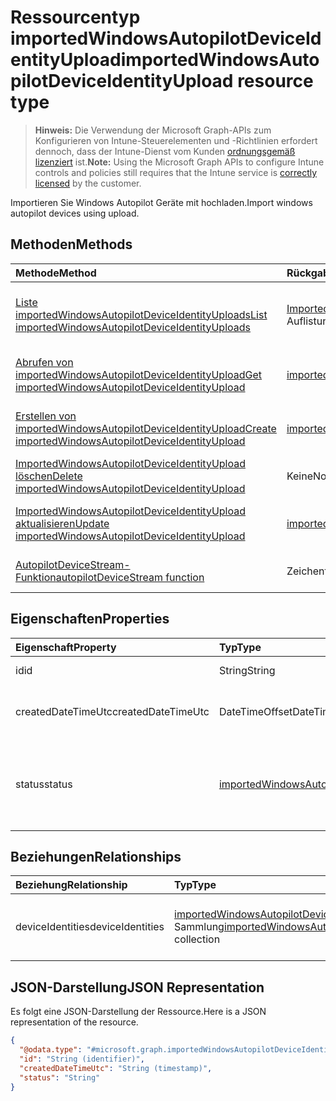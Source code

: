 # <a name="importedwindowsautopilotdeviceidentityupload-resource-type"></a><span data-ttu-id="132a5-101">Ressourcentyp importedWindowsAutopilotDeviceIdentityUpload</span><span class="sxs-lookup"><span data-stu-id="132a5-101">importedWindowsAutopilotDeviceIdentityUpload resource type</span></span>

> <span data-ttu-id="132a5-102">**Hinweis:** Die Verwendung der Microsoft Graph-APIs zum Konfigurieren von Intune-Steuerelementen und -Richtlinien erfordert dennoch, dass der Intune-Dienst vom Kunden [ordnungsgemäß lizenziert](https://go.microsoft.com/fwlink/?linkid=839381) ist.</span><span class="sxs-lookup"><span data-stu-id="132a5-102">**Note:** Using the Microsoft Graph APIs to configure Intune controls and policies still requires that the Intune service is [correctly licensed](https://go.microsoft.com/fwlink/?linkid=839381) by the customer.</span></span>

<span data-ttu-id="132a5-103">Importieren Sie Windows Autopilot Geräte mit hochladen.</span><span class="sxs-lookup"><span data-stu-id="132a5-103">Import windows autopilot devices using upload.</span></span>
## <a name="methods"></a><span data-ttu-id="132a5-104">Methoden</span><span class="sxs-lookup"><span data-stu-id="132a5-104">Methods</span></span>
|<span data-ttu-id="132a5-105">Methode</span><span class="sxs-lookup"><span data-stu-id="132a5-105">Method</span></span>|<span data-ttu-id="132a5-106">Rückgabetyp</span><span class="sxs-lookup"><span data-stu-id="132a5-106">Return Type</span></span>|<span data-ttu-id="132a5-107">Beschreibung</span><span class="sxs-lookup"><span data-stu-id="132a5-107">Description</span></span>|
|:---|:---|:---|
|[<span data-ttu-id="132a5-108">Liste importedWindowsAutopilotDeviceIdentityUploads</span><span class="sxs-lookup"><span data-stu-id="132a5-108">List importedWindowsAutopilotDeviceIdentityUploads</span></span>](../api/intune_enrollment_importedwindowsautopilotdeviceidentityupload_list.md)|<span data-ttu-id="132a5-109">[ImportedWindowsAutopilotDeviceIdentityUpload](../resources/intune_enrollment_importedwindowsautopilotdeviceidentityupload.md) -Auflistung</span><span class="sxs-lookup"><span data-stu-id="132a5-109">[importedWindowsAutopilotDeviceIdentityUpload](../resources/intune_enrollment_importedwindowsautopilotdeviceidentityupload.md) collection</span></span>|<span data-ttu-id="132a5-110">Listeneigenschaften und Beziehungen der [ImportedWindowsAutopilotDeviceIdentityUpload](../resources/intune_enrollment_importedwindowsautopilotdeviceidentityupload.md) -Objekte.</span><span class="sxs-lookup"><span data-stu-id="132a5-110">List properties and relationships of the [importedWindowsAutopilotDeviceIdentityUpload](../resources/intune_enrollment_importedwindowsautopilotdeviceidentityupload.md) objects.</span></span>|
|[<span data-ttu-id="132a5-111">Abrufen von importedWindowsAutopilotDeviceIdentityUpload</span><span class="sxs-lookup"><span data-stu-id="132a5-111">Get importedWindowsAutopilotDeviceIdentityUpload</span></span>](../api/intune_enrollment_importedwindowsautopilotdeviceidentityupload_get.md)|[<span data-ttu-id="132a5-112">importedWindowsAutopilotDeviceIdentityUpload</span><span class="sxs-lookup"><span data-stu-id="132a5-112">importedWindowsAutopilotDeviceIdentityUpload</span></span>](../resources/intune_enrollment_importedwindowsautopilotdeviceidentityupload.md)|<span data-ttu-id="132a5-113">Lesen Sie Eigenschaften und Beziehungen des [ImportedWindowsAutopilotDeviceIdentityUpload](../resources/intune_enrollment_importedwindowsautopilotdeviceidentityupload.md) -Objekts.</span><span class="sxs-lookup"><span data-stu-id="132a5-113">Read properties and relationships of the [importedWindowsAutopilotDeviceIdentityUpload](../resources/intune_enrollment_importedwindowsautopilotdeviceidentityupload.md) object.</span></span>|
|[<span data-ttu-id="132a5-114">Erstellen von importedWindowsAutopilotDeviceIdentityUpload</span><span class="sxs-lookup"><span data-stu-id="132a5-114">Create importedWindowsAutopilotDeviceIdentityUpload</span></span>](../api/intune_enrollment_importedwindowsautopilotdeviceidentityupload_create.md)|[<span data-ttu-id="132a5-115">importedWindowsAutopilotDeviceIdentityUpload</span><span class="sxs-lookup"><span data-stu-id="132a5-115">importedWindowsAutopilotDeviceIdentityUpload</span></span>](../resources/intune_enrollment_importedwindowsautopilotdeviceidentityupload.md)|<span data-ttu-id="132a5-116">Erstellen eines neuen [ImportedWindowsAutopilotDeviceIdentityUpload](../resources/intune_enrollment_importedwindowsautopilotdeviceidentityupload.md) -Objekts.</span><span class="sxs-lookup"><span data-stu-id="132a5-116">Create a new [importedWindowsAutopilotDeviceIdentityUpload](../resources/intune_enrollment_importedwindowsautopilotdeviceidentityupload.md) object.</span></span>|
|[<span data-ttu-id="132a5-117">ImportedWindowsAutopilotDeviceIdentityUpload löschen</span><span class="sxs-lookup"><span data-stu-id="132a5-117">Delete importedWindowsAutopilotDeviceIdentityUpload</span></span>](../api/intune_enrollment_importedwindowsautopilotdeviceidentityupload_delete.md)|<span data-ttu-id="132a5-118">Keine</span><span class="sxs-lookup"><span data-stu-id="132a5-118">None</span></span>|<span data-ttu-id="132a5-119">Löscht eine [ImportedWindowsAutopilotDeviceIdentityUpload](../resources/intune_enrollment_importedwindowsautopilotdeviceidentityupload.md).</span><span class="sxs-lookup"><span data-stu-id="132a5-119">Deletes a [importedWindowsAutopilotDeviceIdentityUpload](../resources/intune_enrollment_importedwindowsautopilotdeviceidentityupload.md).</span></span>|
|[<span data-ttu-id="132a5-120">ImportedWindowsAutopilotDeviceIdentityUpload aktualisieren</span><span class="sxs-lookup"><span data-stu-id="132a5-120">Update importedWindowsAutopilotDeviceIdentityUpload</span></span>](../api/intune_enrollment_importedwindowsautopilotdeviceidentityupload_update.md)|[<span data-ttu-id="132a5-121">importedWindowsAutopilotDeviceIdentityUpload</span><span class="sxs-lookup"><span data-stu-id="132a5-121">importedWindowsAutopilotDeviceIdentityUpload</span></span>](../resources/intune_enrollment_importedwindowsautopilotdeviceidentityupload.md)|<span data-ttu-id="132a5-122">Aktualisieren Sie die Eigenschaften eines [ImportedWindowsAutopilotDeviceIdentityUpload](../resources/intune_enrollment_importedwindowsautopilotdeviceidentityupload.md) -Objekts.</span><span class="sxs-lookup"><span data-stu-id="132a5-122">Update the properties of a [importedWindowsAutopilotDeviceIdentityUpload](../resources/intune_enrollment_importedwindowsautopilotdeviceidentityupload.md) object.</span></span>|
|[<span data-ttu-id="132a5-123">AutopilotDeviceStream-Funktion</span><span class="sxs-lookup"><span data-stu-id="132a5-123">autopilotDeviceStream function</span></span>](../api/intune_enrollment_importedwindowsautopilotdeviceidentityupload_autopilotdevicestream.md)|<span data-ttu-id="132a5-124">Zeichenfolge</span><span class="sxs-lookup"><span data-stu-id="132a5-124">String</span></span>|<span data-ttu-id="132a5-125">Erstellen Sie eine Anforderung Upload mit Autopilot Gerät Stream darin.</span><span class="sxs-lookup"><span data-stu-id="132a5-125">Create a upload request with autopilot device stream in it.</span></span>|

## <a name="properties"></a><span data-ttu-id="132a5-126">Eigenschaften</span><span class="sxs-lookup"><span data-stu-id="132a5-126">Properties</span></span>
|<span data-ttu-id="132a5-127">Eigenschaft</span><span class="sxs-lookup"><span data-stu-id="132a5-127">Property</span></span>|<span data-ttu-id="132a5-128">Typ</span><span class="sxs-lookup"><span data-stu-id="132a5-128">Type</span></span>|<span data-ttu-id="132a5-129">Beschreibung</span><span class="sxs-lookup"><span data-stu-id="132a5-129">Description</span></span>|
|:---|:---|:---|
|<span data-ttu-id="132a5-130">id</span><span class="sxs-lookup"><span data-stu-id="132a5-130">id</span></span>|<span data-ttu-id="132a5-131">String</span><span class="sxs-lookup"><span data-stu-id="132a5-131">String</span></span>|<span data-ttu-id="132a5-132">GUID des Objekts</span><span class="sxs-lookup"><span data-stu-id="132a5-132">The GUID for the object</span></span>|
|<span data-ttu-id="132a5-133">createdDateTimeUtc</span><span class="sxs-lookup"><span data-stu-id="132a5-133">createdDateTimeUtc</span></span>|<span data-ttu-id="132a5-134">DateTimeOffset</span><span class="sxs-lookup"><span data-stu-id="132a5-134">DateTimeOffset</span></span>|<span data-ttu-id="132a5-135">DateTime, wenn die Entität erstellt wird.</span><span class="sxs-lookup"><span data-stu-id="132a5-135">DateTime when the entity is created.</span></span>|
|<span data-ttu-id="132a5-136">status</span><span class="sxs-lookup"><span data-stu-id="132a5-136">status</span></span>|[<span data-ttu-id="132a5-137">importedWindowsAutopilotDeviceIdentityUploadStatus</span><span class="sxs-lookup"><span data-stu-id="132a5-137">importedWindowsAutopilotDeviceIdentityUploadStatus</span></span>](../resources/intune_enrollment_importedwindowsautopilotdeviceidentityuploadstatus.md)|<span data-ttu-id="132a5-138">Hochladen Sie Status.</span><span class="sxs-lookup"><span data-stu-id="132a5-138">Upload status.</span></span> <span data-ttu-id="132a5-139">Mögliche Werte: `noUpload`, `pending`, `complete`, `error`.</span><span class="sxs-lookup"><span data-stu-id="132a5-139">Possible values are: `noUpload`, `pending`, `complete`, `error`.</span></span>|

## <a name="relationships"></a><span data-ttu-id="132a5-140">Beziehungen</span><span class="sxs-lookup"><span data-stu-id="132a5-140">Relationships</span></span>
|<span data-ttu-id="132a5-141">Beziehung</span><span class="sxs-lookup"><span data-stu-id="132a5-141">Relationship</span></span>|<span data-ttu-id="132a5-142">Typ</span><span class="sxs-lookup"><span data-stu-id="132a5-142">Type</span></span>|<span data-ttu-id="132a5-143">Beschreibung</span><span class="sxs-lookup"><span data-stu-id="132a5-143">Description</span></span>|
|:---|:---|:---|
|<span data-ttu-id="132a5-144">deviceIdentities</span><span class="sxs-lookup"><span data-stu-id="132a5-144">deviceIdentities</span></span>|<span data-ttu-id="132a5-145">[importedWindowsAutopilotDeviceIdentity](../resources/intune_enrollment_importedwindowsautopilotdeviceidentity.md)-Sammlung</span><span class="sxs-lookup"><span data-stu-id="132a5-145">[importedWindowsAutopilotDeviceIdentity](../resources/intune_enrollment_importedwindowsautopilotdeviceidentity.md) collection</span></span>|<span data-ttu-id="132a5-146">Auflistung aller Autopilot Geräte als Teil dieses hochladen.</span><span class="sxs-lookup"><span data-stu-id="132a5-146">Collection of all Autopilot devices as a part of this upload.</span></span>|

## <a name="json-representation"></a><span data-ttu-id="132a5-147">JSON-Darstellung</span><span class="sxs-lookup"><span data-stu-id="132a5-147">JSON Representation</span></span>
<span data-ttu-id="132a5-148">Es folgt eine JSON-Darstellung der Ressource.</span><span class="sxs-lookup"><span data-stu-id="132a5-148">Here is a JSON representation of the resource.</span></span>
<!-- {
  "blockType": "resource",
  "keyProperty": "id",
  "@odata.type": "microsoft.graph.importedWindowsAutopilotDeviceIdentityUpload"
}
-->
``` json
{
  "@odata.type": "#microsoft.graph.importedWindowsAutopilotDeviceIdentityUpload",
  "id": "String (identifier)",
  "createdDateTimeUtc": "String (timestamp)",
  "status": "String"
}
```



